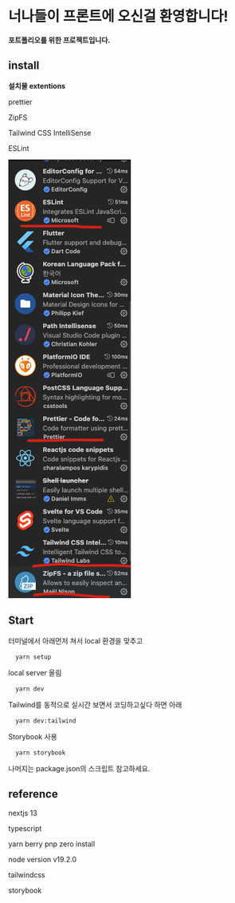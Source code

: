 # 너나들이 프론트에 오신걸 환영합니다!

**포트폴리오를 위한 프로젝트입니다.**

## install

**설치물 extentions**

prettier

ZipFS

Tailwind CSS IntelliSense

ESLint

![extentions](./utils/installextentions.png)

## Start

터미널에서 아래먼저 쳐서 local 환경을 맞추고

```
  yarn setup
```

local server 올림

```
  yarn dev
```

Tailwind를 동적으로 실시간 보면서 코딩하고싶다 하면 아래

```
  yarn dev:tailwind
```

Storybook 사용

```
  yarn storybook
```

나머지는 package.json의 스크립트 참고하세요.

## reference

nextjs 13

typescript

yarn berry pnp zero install

node version v19.2.0

tailwindcss

storybook
